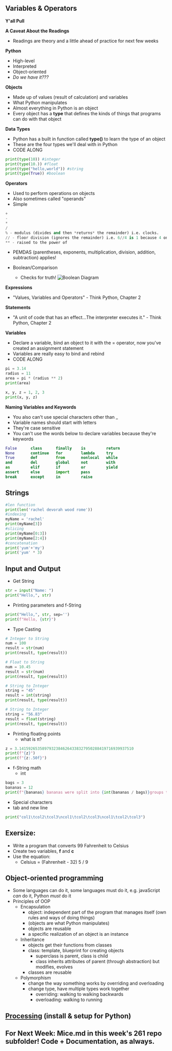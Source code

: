 ## Variables & Operators

**Y'all Pull**

**A Caveat About the Readings**
- Readings are theory and a little ahead of practice for next few weeks

**Python**
- High-level
- Interpreted
- Object-oriented
- *Do we have it???*

**Objects**
- Made up of values (result of calculation) and variables
- What Python manipulates
- Almost everything in Python is an object
- Every object has a **type** that defines the kinds of things that programs can do with that object

**Data Types**
- Python has a built in function called **type()** to learn the type of an object
- These are the four types we'll deal with in Python
- CODE ALONG
```Python
print(type(10)) #integer
print(type(10.)) #float
print(type("hello,world")) #string
print(type(True)) #boolean
```
**Operators**
- Used to perform operations on objects
- Also sometimes called "operands"
- Simple
```Python
+
-
*
/
% - modulus (divides and then *returns* the remainder) i.e. clocks.
// - floor division (ignores the remainder) i.e. 6//4 is 1 because 4 only goes into 6 once.
** - raised to the power of
```
- PEMDAS (parentheses, exponents, multiplication, division, addition, subtraction) applies!

- Boolean/Comparison
	- Checks for truth!
![Boolean Diagram](bool.png)

**Expressions**
- "Values, Variables and Operators" - Think Python, Chapter 2

**Statements**
- "A unit of code that has an effect...The interpreter executes it." - Think Python, Chapter 2

**Variables**
- Declare a variable, bind an object to it with the = operator, now you've created an assignment statement
- Variables are really easy to bind and rebind
- CODE ALONG
```Python
pi = 3.14
radius = 11
area = pi * (radius ** 2)
print(area)
```
```python
x, y, z = 1, 2, 3
print(x, y, z)
```
**Naming Variables and Keywords**
- You also can't use special characters other than _
- Variable names should start with letters
- They're case sensitive
- You can't use the words below to declare variables because they're keywords
```Python
False      class      finally    is         return
None       continue   for        lambda     try
True       def        from       nonlocal   while
and        del        global     not        with
as         elif       if         or         yield
assert     else       import     pass
break      except     in         raise
```

## Strings
```Python
#len function
print(len('rachel devorah wood rome'))
#indexing
myName = 'rachel'
print(myName[3])
#slicing
print(myName[0:3])
print(myName[2:4])
#concatenation
print('yum'+'my')
print('yum' * 3)
```

## Input and Output
- Get String
```Python
str = input("Name: ")
print("Hello,", str)
```
- Printing parameters and f-String
```Python
print("Hello,", str, sep='')
print(f"Hello, {str}")
```

- Type Casting
```Python
# Integer to String
num = 100
result = str(num)
print(result, type(result))

# Float to String
num = 10.45
result = str(num)
print(result, type(result))

# String to Integer
string = "45"
result = int(string)
print(result, type(result))

# String to Integer
string = "56.83"
result = float(string)
print(result, type(result))
```

- Printing floating points
	- what is π?
```Python
z = 3.14159265358979323846264338327950288419716939937510
print(f"{z}")
print(f"{z:.50f}")
```
- f-String math
	- int
```Python
bags = 3
bananas = 12
print(f"{bananas} bananas were split into {int(bananas / bags)}groups to fit into {bags} bags.")
```
- Special characters
- tab and new line
```Python
print("col1\tcol2\tcol3\ncol1\tcol2\tcol3\ncol1\tcol2\tcol3")
```
## Exersize:
- Write a program that converts 99 Fahrenheit to Celsius
- Create two variables, **f** and **c**
- Use the equation:
	- Celsius = (Fahrenheit - 32)  5 / 9

## Object-oriented programming
- Some languages can do it, some languages must do it, e.g. javaScript *can* do it, Python *must* do it
- Principles of OOP
    - Encapsulation
  		- object: independent part of the program that manages itself (own rules and ways of doing things)
      - (objects are what Python manipulates)
      - objects are reusable
      - a specific realization of an object is an instance
  	- Inheritance
      - objects get their functions from classes
      - class: template, blueprint for creating objects
  		- superclass is parent, class is child
  		- class inherits attributes of parent (through abstraction) but modifies, evolves
      - classes are reusable
  	- Polymorphism
  		- change the way something works by overriding and overloading
      - change type, have multiple types work together
  		- overriding: walking to walking backwards
  		- overloading: walking to running

## [Processing](https://processing.org/download) (install & setup for Python)

## For Next Week: Mice.md in this week's 261 repo subfolder! Code + Documentation, as always.
